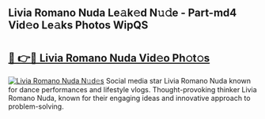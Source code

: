 ## Livia Romano Nuda Le𝚊k𝚎d N𝚞𝚍e - Part-md4 Vid𝚎o Le𝚊ks Photos WipQS

# <h2><a href="http://fbeoo2.evod.top/?m=Livia+Romano+Nuda">🔗 👉🔴 Livia Romano Nuda Vid𝚎o Ph𝚘t𝚘s</a></h2>

[![Livia Romano Nuda N𝚞d𝚎s](https://i.imgur.com/8V9OHl7.gif)](http://fbeoo2.evod.top/?m=Livia+Romano+Nuda)
Social media star Livia Romano Nuda known for dance performances and lifestyle vlogs. Thought-provoking thinker Livia Romano Nuda, known for their engaging ideas and innovative approach to problem-solving. 
